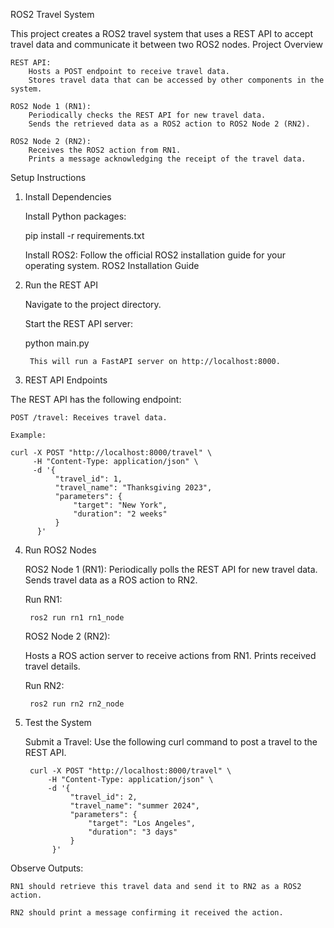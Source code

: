 ROS2 Travel System

This project creates a ROS2 travel system that uses a REST API to accept travel data and communicate it between two ROS2 nodes.
Project Overview

    REST API:
        Hosts a POST endpoint to receive travel data.
        Stores travel data that can be accessed by other components in the system.

    ROS2 Node 1 (RN1):
        Periodically checks the REST API for new travel data.
        Sends the retrieved data as a ROS2 action to ROS2 Node 2 (RN2).

    ROS2 Node 2 (RN2):
        Receives the ROS2 action from RN1.
        Prints a message acknowledging the receipt of the travel data.

Setup Instructions
1. Install Dependencies

    Install Python packages:

    pip install -r requirements.txt

    Install ROS2:
        Follow the official ROS2 installation guide for your operating system.
        ROS2 Installation Guide

2. Run the REST API

    Navigate to the project directory.

    Start the REST API server:

    python main.py

        This will run a FastAPI server on http://localhost:8000.

3. REST API Endpoints

The REST API has the following endpoint:

    POST /travel: Receives travel data.

    Example:

    curl -X POST "http://localhost:8000/travel" \
         -H "Content-Type: application/json" \
         -d '{
              "travel_id": 1,
              "travel_name": "Thanksgiving 2023",
              "parameters": {
                  "target": "New York",
                  "duration": "2 weeks"
              }
          }'

4. Run ROS2 Nodes

    ROS2 Node 1 (RN1):
        Periodically polls the REST API for new travel data.
        Sends travel data as a ROS action to RN2.

    Run RN1:

        ros2 run rn1 rn1_node

    ROS2 Node 2 (RN2):

    Hosts a ROS action server to receive actions from RN1.
    Prints received travel details.

    Run RN2:
    
        ros2 run rn2 rn2_node

5. Test the System

    Submit a Travel: Use the following curl command to post a travel to the REST API.

        curl -X POST "http://localhost:8000/travel" \
            -H "Content-Type: application/json" \
            -d '{
                 "travel_id": 2,
                 "travel_name": "summer 2024",
                 "parameters": {
                     "target": "Los Angeles",
                     "duration": "3 days"
                 }
             }'

Observe Outputs:

    RN1 should retrieve this travel data and send it to RN2 as a ROS2 action.

    RN2 should print a message confirming it received the action.
